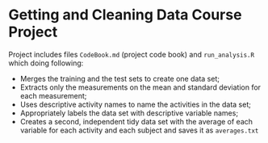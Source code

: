# Getting and Cleaning Data Course Project
Project includes files `CodeBook.md` (project code book) and `run_analysis.R` which doing following:
* Merges the training and the test sets to create one data set;
* Extracts only the measurements on the mean and standard deviation for each measurement;
* Uses descriptive activity names to name the activities in the data set;
* Appropriately labels the data set with descriptive variable names;
* Creates a second, independent tidy data set with the average of each variable for each activity and each subject and saves it as `averages.txt`